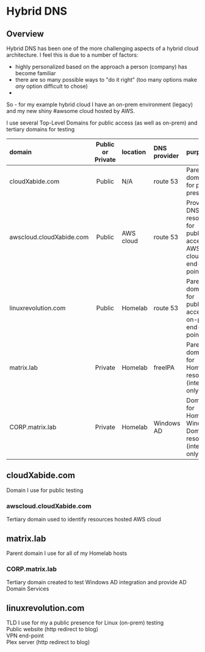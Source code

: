 # Hybrid DNS

## Overview
Hybrid DNS has been one of the more challenging aspects of a hybrid cloud architecture.  I feel this is due to a number of factors:
* highly personalized based on the approach a person (company) has become familiar  
* there are so many possible ways to "do it right" (too many options make *any* option difficult to chose)  
*

So - for my example hybrid cloud I have an on-prem environment (legacy) and my new shiny #awsome cloud hosted by AWS.

I use several Top-Level Domains for public access (as well as on-prem) and tertiary domains for testing

domain                   | Public or Private | location   | DNS provider   | purpose
:------------------------|:-----------------:|:-----------|:---------------|:---------
cloudXabide.com          | Public            | N/A        | route 53       | Parent domain for public presence 
awscloud.cloudXabide.com | Public            | AWS cloud  | route 53       | Provide DNS resolution for publicly accessible AWS cloud end-points
linuxrevolution.com      | Public            | Homelab    | route 53       | Parent domain for publicly accessible on-prem end-points
matrix.lab               | Private           | Homelab    | freeIPA        | Parent domain for Homelab resources (internal only)
CORP.matrix.lab          | Private           | Homelab    | Windows AD     | Domain for Homelab Windows Domain resources (internal only)

## cloudXabide.com
Domain I use for public testing 

### awscloud.cloudXabide.com
Tertiary domain used to identify resources hosted AWS cloud

## matrix.lab
Parent domain I use for all of my Homelab hosts

### CORP.matrix.lab
Tertiary domain created to test Windows AD integration and provide AD Domain Services

## linuxrevolution.com 
TLD I use for my a public presence for Linux (on-prem) testing  
Public website (http redirect to blog)  
VPN end-point  
Plex server (http redirect to blog)   
